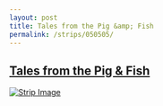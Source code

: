 ```yaml
---
layout: post
title: Tales from the Pig &amp; Fish
permalink: /strips/050505/
---
```


## [Tales from the Pig &amp; Fish](/strips/050505/)

<a href='../images/ph050505.gif'><img src='../images/ph050505.gif' alt='Strip Image' /></a>


<!-- include copyright-strip.html -->